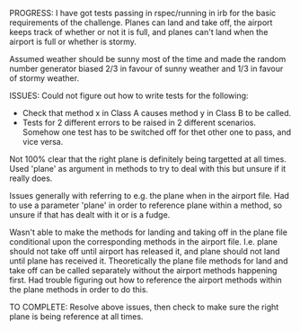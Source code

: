PROGRESS:
I have got tests passing in rspec/running in irb for the basic requirements of the challenge. Planes can land and take off, the airport keeps track of whether or not it is full, and planes can't land when the airport is full or whether is stormy.

Assumed weather should be sunny most of the time and made the random number generator biased 2/3 in favour of sunny weather and 1/3 in favour of stormy weather.

ISSUES:
Could not figure out how to write tests for the following:
- Check that method x in Class A causes method y in Class B to be called.
- Tests for 2 different errors to be raised in 2 different scenarios. Somehow one test has to be switched off for thet other one to pass, and vice versa.

Not 100% clear that the right plane is definitely being targetted at all times. Used 'plane' as argument in methods to try to deal with this but unsure if it really does.

Issues generally with referring to e.g. the plane when in the airport file. Had to use a parameter 'plane' in order to reference plane within a method, so unsure if that has dealt with it or is a fudge.

Wasn't able to make the methods for landing and taking off in the plane file conditional upon the corresponding methods in the airport file. I.e. plane should not take off until airport has released it, and plane should not land until plane has received it. Theoretically the plane file methods for land and take off can be called separately without the airport methods happening first. Had trouble figuring out how to reference the airport methods within the plane methods in order to do this.

TO COMPLETE:
Resolve above issues, then check to make sure the right plane is being reference at all times.

